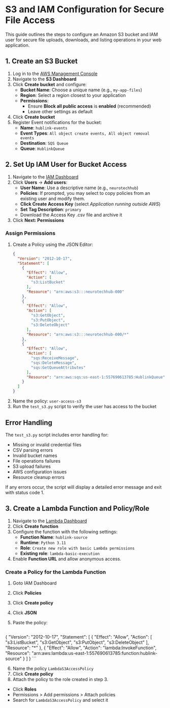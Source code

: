 # S3 and IAM Configuration for Secure File Access

This guide outlines the steps to configure an Amazon S3 bucket and IAM user for secure file uploads, downloads, and listing operations in your web application.

## 1. Create an S3 Bucket

1. Log in to the [AWS Management Console](https://aws.amazon.com/console/)
2. Navigate to the **S3 Dashboard**
3. Click **Create bucket** and configure:
   - **Bucket Name**: Choose a unique name (e.g., `my-app-files`)
   - **Region**: Select a region closest to your application
   - **Permissions**:  
     - Ensure **Block all public access** is **enabled** (recommended)
     - Leave other settings as default
4. Click **Create bucket**
5. Register Event notifications for the bucket:
    - **Name**: `hublink-events`
    - **Event Types**: `All object create events, All object removal events`
    - **Destination**: `SQS Queue`
    - **Queue**: `HublinkQueue`

## 2. Set Up IAM User for Bucket Access

1. Navigate to the [IAM Dashboard](https://console.aws.amazon.com/iam/)
2. Click **Users** → **Add users**:
   - **User Name**: Use a descriptive name (e.g., `neurotechhub`)
   - **Policies**: If prompted, you may select to copy policies from an existing user and modify them.
   - **Click Create Access Key** (select *Application running outside AWS*)
   - **Set Tag Description**: `primary`
   - Download the Access Key .csv file and archive it
3. Click **Next: Permissions**

### Assign Permissions

1. Create a Policy using the JSON Editor:
    ```json
    {
      "Version": "2012-10-17",
      "Statement": [
        {
          "Effect": "Allow",
          "Action": [
            "s3:ListBucket"
          ],
          "Resource": "arn:aws:s3:::neurotechhub-000"
        },
        {
          "Effect": "Allow",
          "Action": [
            "s3:GetObject",
            "s3:PutObject",
            "s3:DeleteObject"
          ],
          "Resource": "arn:aws:s3:::neurotechhub-000/*"
        },
        {
          "Effect": "Allow",
          "Action": [
            "sqs:ReceiveMessage",
            "sqs:DeleteMessage",
            "sqs:GetQueueAttributes"
          ],
          "Resource": "arn:aws:sqs:us-east-1:557690613785:HublinkQueue"
        }
      ]
    }
    ```
2. Name the policy: `user-access-s3`
3. Run the `test_s3.py` script to verify the user has access to the bucket

## Error Handling

The `test_s3.py` script includes error handling for:
- Missing or invalid credential files
- CSV parsing errors
- Invalid bucket names
- File operations failures
- S3 upload failures
- AWS configuration issues
- Resource cleanup errors

If any errors occur, the script will display a detailed error message and exit with status code 1.

## 3. Create a Lambda Function and Policy/Role

1. Navigate to the [Lambda Dashboard](https://console.aws.amazon.com/lambda/home)
2. Click **Create function**
3. Configure the function with the following settings:
    - **Function Name**: `hublink-source`
    - **Runtime**: `Python 3.11`
    - **Role**: `Create new role with basic Lambda permissions`
    - **Existing role**: `lambda-basic-execution`
4. Enable **Function URL** and allow anonymous access.

### Create a Policy for the Lambda Function

1. Goto IAM Dashboard
2. Click **Policies**
3. Click **Create policy**
4. Click **JSON**
5. Paste the policy:

    ```json
  {
    "Version": "2012-10-17",
    "Statement": [
      {
        "Effect": "Allow",
        "Action": [
          "s3:ListBucket",
          "s3:GetObject",
          "s3:PutObject",
          "s3:DeleteObject"
        ],
        "Resource": "*"
      },
      {
        "Effect": "Allow",
        "Action": "lambda:InvokeFunction",
        "Resource": "arn:aws:lambda:us-east-1:557690613785:function:hublink-source"
      }
    ]
  }
    ```

6. Name the policy `LambdaS3AccessPolicy`
7. Click **Create policy**
8. Attach the policy to the role created in step 3.
  - Click **Roles**
  - Permissions > Add permissions > Attach policies
  - Search for `LambdaS3AccessPolicy` and select it
  